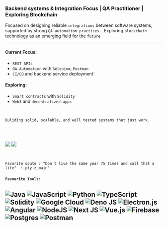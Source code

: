 ### Backend systems & Integration Focus | QA Practitioner | Exploring Blockchain


Focused on designing reliable `integrations` between software systems, supported by strong `QA automation practices.`. Exploring `blockchain` technology as an emerging field for the `future`  

--------------------------------------------------
#### Current Focus:
- `REST APIs`
- `QA Automation` with `Selenium`, `Postman`
- `CI/CD` and backend service deployment`

#### Exploring:
- `Smart contracts` with `Solidity`
- `Web3` and `decentralized apps`
</br>

`Buliding solid, scalable, and well tested systems that just work.`

</br>
</br>

![](https://github-readme-stats.vercel.app/api?username=MalindiFrank&theme=one_dark_pro&hide_border=false&include_all_commits=false&count_private=true) 
![](https://github-readme-streak-stats.herokuapp.com?user=MalindiFrank&theme=transparent)

</br>

`Favorite qoute : "Don't live the same year 75 times and call that a life"  ~ pty.z_main"`
</br>
 
#### `Favourite Tools`:
![Java](https://img.shields.io/badge/java-%23ED8B00.svg?style=flat-square&logo=openjdk&logoColor=white) 
![JavaScript](https://img.shields.io/badge/javascript-%23323330.svg?style=flat-square&logo=javascript&logoColor=%23F7DF1E) 
![Python](https://img.shields.io/badge/python-3670A0?style=flat-square&logo=python&logoColor=ffdd54) 
![TypeScript](https://img.shields.io/badge/typescript-%23007ACC.svg?style=flat-square&logo=typescript&logoColor=white) 
![Solidity](https://img.shields.io/badge/Solidity-%23363636.svg?style=flat-square&logo=solidity&logoColor=white) 
![Google Cloud](https://img.shields.io/badge/GoogleCloud-%234285F4.svg?style=flat-square&logo=google-cloud&logoColor=white) 
![Deno JS](https://img.shields.io/badge/deno%20js-000000?style=flat-square&logo=deno&logoColor=white) 
![Electron.js](https://img.shields.io/badge/Electron-191970?style=flat-square&logo=Electron&logoColor=white) 
![Angular](https://img.shields.io/badge/angular-%23DD0031.svg?style=flat-square&logo=angular&logoColor=white) 
![NodeJS](https://img.shields.io/badge/node.js-6DA55F?style=flat-square&logo=node.js&logoColor=white) 
![Next JS](https://img.shields.io/badge/Next-black?style=flat-square&logo=next.js&logoColor=white) 
![Vue.js](https://img.shields.io/badge/vue.js-%2335495e.svg?style=flat-square&logo=vuedotjs&logoColor=%234FC08D) 
![Firebase](https://img.shields.io/badge/firebase-a08021?style=flat-square&logo=firebase&logoColor=ffcd34) 
![Postgres](https://img.shields.io/badge/postgres-%23316192.svg?style=flat-square&logo=postgresql&logoColor=white) 
![Postman](https://img.shields.io/badge/Postman-FF6C37?style=flat-square&logo=postman&logoColor=white)
-------
